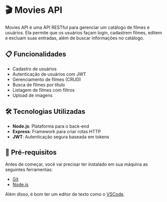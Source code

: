 # 🎬 Movies API

Movies API é uma API RESTful para gerenciar um catálogo de filmes e usuários. Ela permite que os usuários façam login, cadastrem filmes, editem e excluam suas entradas, além de buscar informações no catálogo.

## 📋 Funcionalidades

- Cadastro de usuários
- Autenticação de usuários com JWT
- Gerenciamento de filmes (CRUD)
- Busca de filmes por título
- Listagem de filmes com filtros
- Upload de imagens

## 🛠️ Tecnologias Utilizadas

- **Node.js**: Plataforma para o back-end
- **Express**: Framework para criar rotas HTTP
- **JWT**: Autenticação segura baseada em tokens

## 🚀 Pré-requisitos

Antes de começar, você vai precisar ter instalado em sua máquina as seguintes ferramentas:

- [Git](https://git-scm.com)
- [Node.js](https://nodejs.org/en/)


Além disso, é bom ter um editor de texto como o [VSCode](https://code.visualstudio.com/).


